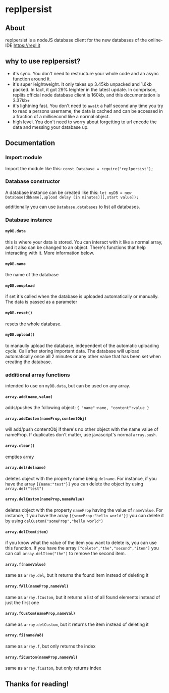 # replpersist
## About
replpersist is a nodeJS database client for the new databases of the online-IDE https://repl.it
## why to use replpersist?
- it's sync. You don't need to restructure your whole code and an async function around it.
- it's super leightweight. It only takes up 3.45kb unpacked and 1.6kb packed. In fact, it got 29% leighter in the latest update. In comprison, replits official node database client is 160kb, and this documentation is 3.37kb+
- it's lightning fast. You don't need to `await` a half second any time you try to read a persons username, the data is cached and can be accessed in a fraction of a millisecond like a normal object.
- high level. You don't need to worry about forgetting to url encode the data and messing your database up.
## Documentation
### Import module
Import the module like this: `const Database = require("replpersist");`
### Database constructor
A database instance can be created like this: `let myDB = new Database(dbName[,upload delay (in minutes)][,start value]);`

additionally you can use `Database.databases` to list all databases.
### Database instance
#### `myDB.data`
this is where your data is stored. You can interact with it like a normal array, and it also can be changed to an object. There's functions that help interacting with it. More information below.
#### `myDB.name`
the name of the database
#### `myDB.onupload`
if set it's called when the database is uploaded automatically or manually. The data is passed as a parameter
#### `myDB.reset()`
resets the whole database.
#### `myDB.upload()`
to manaully upload the database, independent of the automatic uploading cycle. Call after storing important data. The database will upload automatically once all 2 minutes or any other value that has been set when creating the database.
### additional array functions
intended to use on `myDB.data`, but can be used on any array.
#### `array.add(name,value)`
adds/pushes the following object:
    ```{
    "name":name,
    "content":value
    }```
#### `array.addCustom(nameProp,contentObj)`
will add/push contentObj if there's no other object with the name value of nameProp. If duplicates don't matter, use javascript's normal `array.push`.
#### `array.clear()`
empties array
#### `array.del(delname)`
deletes object with the property name being `delname`. For instance, if you have the array `[{name:"test"}]` you can delete the object by using `array.del("test")`
#### `array.delCustom(nameProp,nameValue)`
deletes object with the property `nameProp` having the value of `nameValue`. For instance, if you have the array `[{someProp:"hello world"}]` you can delete it by using `delCustom("someProp","hello world")`
#### `array.delItem(item)`
if you know what the value of the item you want to delete is, you can use this function. If you have the array `["delete","the","second","item"]` you can call `array.delItem("the")` to remove the second item.
#### `array.f(nameValue)`
same as `array.del`, but it returns the found item instead of deleting it
#### `array.fAll(nameProp,nameVal)`
same as `array.fCustom`, but it returns a list of all found elements instead of just the first one
#### `array.fCustom(nameProp,nameVal)`
same as `array.delCustom`, but it returns the item instead of deleting it
#### `array.fi(nameVaö)`
same as `array.f`, but only returns the index
#### `array.fiCustom(nameProp,nameVal)`
same as `array.fCustom`, but only returns index
## Thanks for reading!
